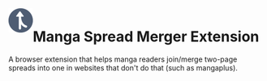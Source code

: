 <img align="left" width="48" height="48" src="images/ext_icon/merge48.png" alt="extension icon">

# Manga Spread Merger Extension

A browser extension that helps manga readers join/merge two-page spreads into one in websites that don't do that (such as mangaplus).
